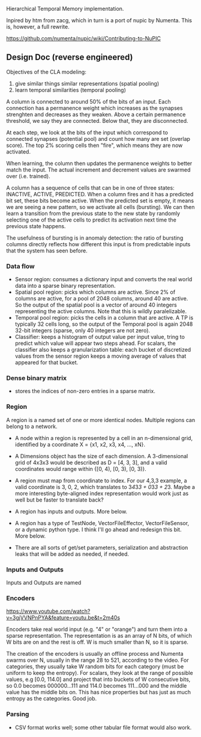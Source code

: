 Hierarchical Temporal Memory implementation.

Inpired by htm from zacg, which in turn is a port of nupic by Numenta. This is, however, a full rewrite.

https://github.com/numenta/nupic/wiki/Contributing-to-NuPIC

Design Doc (reverse engineered)
-------------------------------

Objectives of the CLA modeling:
1. give similar things similar representations (spatial pooling)
2. learn temporal similarities (temporal pooling)

A column is connected to around 50% of the bits of an input. Each connection has a permanence weight which increases as the synapses strenghten and decreases as they weaken. Above a certain permanence threshold, we say they are connected. Below that, they are disconnected.

At each step, we look at the bits of the input which correspond to connected synapses (potential pool) and count how many are set (overlap score). The top 2% scoring cells then "fire", which means they are now activated.

When learning, the column then updates the permanence weights to better match the input. The actual increment and decrement values are swarmed over (i.e. trained).

A column has a sequence of cells that can be in one of three states: INACTIVE, ACTIVE, PREDICTED. When a column fires and it has a predicted bit set, these bits become active. When the predicted set is empty, it means we are seeing a new pattern, so we activate all cells (bursting). We can then learn a transition from the previous state to the new state by randomly selecting one of the active cells to predict its activation next time the previous state happens.

The usefulness of bursting is in anomaly detection: the ratio of bursting columns directly reflects how different this input is from predictable inputs that the system has seen before.

### Data flow

* Sensor region: consumes a dictionary input and converts the real world data into a sparse binary representation.
* Spatial pool region: picks which columns are active. Since 2% of columns are active, for a pool of 2048 columns, around 40 are active. So the output of the spatial pool is a vector of around 40 integers representing the active columns. Note that this is wildly paralelizable.
* Temporal pool region: picks the cells in a column that are active. A TP is typically 32 cells long, so the output of the Temporal pool is again 2048 32-bit integers (sparse, only 40 integers are not zero).
* Classifier: keeps a histogram of output value per input value, tring to predict which value will appear two steps ahead.
    For scalars, the classifier also keeps a granularization table: each bucket of discretized values from the sensor region keeps a moving average of values that appeared for that bucket.

### Dense binary matrix
- stores the indices of non-zero entries in a sparse matrix.


### Region
A region is a named set of one or more identical nodes. Multiple regions can belong to a network.

- A node within a region is represented by a cell in an n-dimensional grid, identified by a coordinate X = {x1, x2, x3, x4, ..., xN}.
- A Dimensions object has the size of each dimension. A 3-dimensional grid of 4x3x3 would be described as D = [4, 3, 3], and a valid coordinates would range within
 {[0, 4), [0, 3), [0, 3)}.
- A region must map from coordinate to index. For our 4,3,3 example, a valid coordinate is 3, 0, 2, which translates to 3*4*3*3 + 0*3*3 + 2*3. Maybe a more interesting byte-aligned index representation would work just as well but be faster to translate back?
- A region has inputs and outputs. More below.
- A region has a type of TestNode, VectorFileEffector, VectorFileSensor, or a dynamic python type. I think I'll go ahead and redesign this bit. More below.

- There are all sorts of get/set parameters, serialization and abstraction leaks that will be added as needed, if needed.

### Inputs and Outputs

Inputs and Outputs are named

### Encoders
https://www.youtube.com/watch?v=3gjVVNPnPYA&feature=youtu.be&t=2m40s

Encoders take real world input (e.g. "4" or "orange") and turn them into a sparse representation. The representation is as an array of N bits, of which W bits are on and the rest is off. W is much smaller than N, so it is sparse.

The creation of the encoders is usually an offline process and Numenta swarms over N, usually in the range 28 to 521, according to the video. For categories, they usually take W random bits for each category (must be uniform to keep the entropy). For scalars, they look at the range of possible values, e.g [0.0, 114.0] and project that into buckets of W consecutive bits, so 0.0 becomes 000000...111 and 114.0 becomes 111...000 and the middle value has the middle bits on. This has nice properties but has just as much entropy as the categories. Good job.

### Parsing

- CSV format works well; some other tabular file format would also work.
